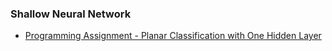 ### Shallow Neural Network

* [Programming Assignment - Planar Classification with One Hidden Layer](https://github.com/JanelChumley/coursera_deep_learning_ai/blob/master/neural_networks_and_deep_learning/week3_shallow_neural_network/Planar%2Bdata%2Bclassification%2Bwith%2Bone%2Bhidden%2Blayer%2Bv4.ipynb)
